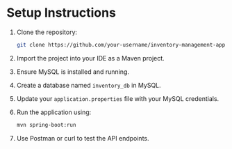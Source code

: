 # Setup Instructions

1. Clone the repository:
   ```bash
   git clone https://github.com/your-username/inventory-management-app.git
   ```

2. Import the project into your IDE as a Maven project.

3. Ensure MySQL is installed and running.

4. Create a database named `inventory_db` in MySQL.

5. Update your `application.properties` file with your MySQL credentials.

6. Run the application using:
   ```bash
   mvn spring-boot:run
   ```

7. Use Postman or curl to test the API endpoints.
